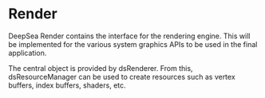 # Render

DeepSea Render contains the interface for the rendering engine. This will be implemented for the various system graphics APIs to be used in the final application.

The central object is provided by dsRenderer. From this, dsResourceManager can be used to create resources such as vertex buffers, index buffers, shaders, etc.
